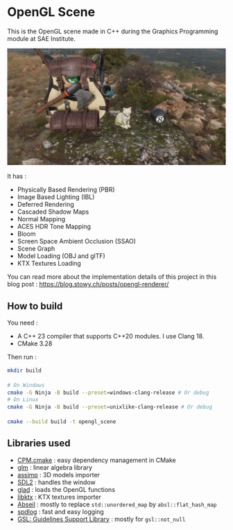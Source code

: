 ﻿# OpenGL Scene

This is the OpenGL scene made in C++ during the Graphics Programming module at SAE Institute.

![Cat renderer in the engine.](.github/chat.jpg)

It has :

- Physically Based Rendering (PBR)
- Image Based Lighting (IBL)
- Deferred Rendering
- Cascaded Shadow Maps
- Normal Mapping
- ACES HDR Tone Mapping
- Bloom
- Screen Space Ambient Occlusion (SSAO)
- Scene Graph
- Model Loading (OBJ and glTF)
- KTX Textures Loading

You can read more about the implementation details of this project in this blog
post : https://blog.stowy.ch/posts/opengl-renderer/

## How to build

You need :

- A C++ 23 compiler that supports C++20 modules. I use Clang 18.
- CMake 3.28

Then run :

```bash
mkdir build

# On Windows
cmake -G Ninja -B build --preset=windows-clang-release # Or debug
# On Linux
cmake -G Ninja -B build --preset=unixlike-clang-release # Or debug

cmake --build build -t opengl_scene
```

## Libraries used

- [CPM.cmake](https://github.com/cpm-cmake/CPM.cmake) : easy dependency management in CMake
- [glm](https://github.com/g-truc/glm) : linear algebra library
- [assimp](https://www.assimp.org/) : 3D models importer
- [SDL2](https://www.libsdl.org/) : handles the window
- [glad](https://github.com/premake-libs/glad) : loads the OpenGL functions
- [libktx](https://github.com/KhronosGroup/KTX-Software) : KTX textures importer
- [Abseil](https://abseil.io) : mostly to replace `std::unordered_map` by `absl::flat_hash_map`
- [spdlog](https://github.com/gabime/spdlog) : fast and easy logging
- [GSL: Guidelines Support Library](https://github.com/microsoft/GSL) : mostly for `gsl::not_null`
